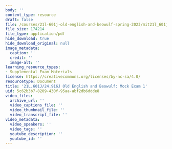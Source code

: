 ```yaml
---
body: ''
content_type: resource
draft: false
file: /courses/21l-601j-old-english-and-beowulf-spring-2023/mit21l_601j_s23_mock_exam01.pdf
file_size: 174214
file_type: application/pdf
hide_download: true
hide_download_original: null
image_metadata:
  caption: ''
  credit: ''
  image-alt: ''
learning_resource_types:
- Supplemental Exam Materials
license: https://creativecommons.org/licenses/by-nc-sa/4.0/
resourcetype: Document
title: '21L.601J/24.916J Old English and Beowulf: Mock Exam 1'
uid: 5c62b3b7-8209-430f-95aa-abf2db6ddde8
video_files:
  archive_url: ''
  video_captions_file: ''
  video_thumbnail_file: ''
  video_transcript_file: ''
video_metadata:
  video_speakers: ''
  video_tags: ''
  youtube_description: ''
  youtube_id: ''
---
```

